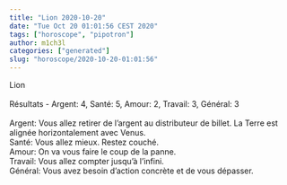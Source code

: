 ```yaml
---
title: "Lion 2020-10-20"
date: "Tue Oct 20 01:01:56 CEST 2020"
tags: ["horoscope", "pipotron"]
author: m1ch3l
categories: ["generated"]
slug: "horoscope/2020-10-20-01:01:56"
---
```


Lion<br>
<br>
Résultats - Argent: 4, Santé: 5, Amour: 2, Travail: 3, Général: 3<br>
<br>
Argent:  Vous allez retirer de l’argent au distributeur de billet. La Terre est alignée horizontalement avec Venus.<br>
Santé:   Vous allez mieux. Restez couché.<br>
Amour:   On va vous faire le coup de la panne. <br>
Travail: Vous allez compter jusqu’à l’infini. <br>
Général: Vous avez besoin d’action concrète et de vous dépasser.<br>
